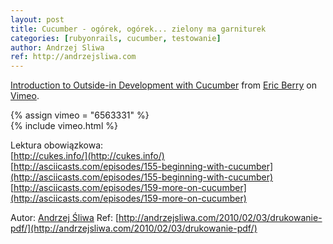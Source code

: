```yaml
---
layout: post
title: Cucumber - ogórek, ogórek... zielony ma garniturek
categories: [rubyonrails, cucumber, testowanie]
author: Andrzej Sliwa
ref: http://andrzejsliwa.com
---
```

[Introduction to Outside-in Development with Cucumber](http://vimeo.com/6563331) from [Eric Berry](http://vimeo.com/berry) on [Vimeo](http://vimeo.com).

{% assign vimeo = "6563331" %}                                                                                              
{% include vimeo.html %}
  
  
Lektura obowiązkowa:  
[http://cukes.info/](http://cukes.info/)  
[http://asciicasts.com/episodes/155-beginning-with-cucumber](http://asciicasts.com/episodes/155-beginning-with-cucumber)  
[http://asciicasts.com/episodes/159-more-on-cucumber](http://asciicasts.com/episodes/159-more-on-cucumber)  

Autor: [Andrzej Śliwa](http://andrzejsliwa.com)
Ref: [http://andrzejsliwa.com/2010/02/03/drukowanie-pdf/](http://andrzejsliwa.com/2010/02/03/drukowanie-pdf/)

